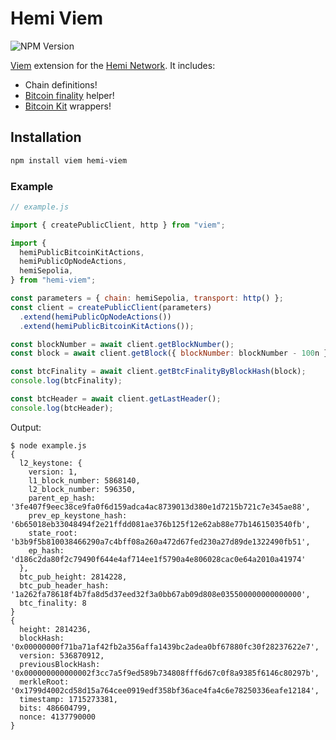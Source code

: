 # Hemi Viem

![NPM Version](https://img.shields.io/npm/v/hemi-viem)

[Viem](https://viem.sh/) extension for the [Hemi Network](https://hemi.xyz/).
It includes:

- Chain definitions!
- [Bitcoin finality](https://docs.hemi.xyz/foundational-topics/pop-consensus-and-bitcoin-finality) helper!
- [Bitcoin Kit](https://github.com/hemilabs/research/blob/main/research/Bitcoin-kit.md) wrappers!

## Installation

```sh
npm install viem hemi-viem
```

### Example

```js
// example.js

import { createPublicClient, http } from "viem";

import {
  hemiPublicBitcoinKitActions,
  hemiPublicOpNodeActions,
  hemiSepolia,
} from "hemi-viem";

const parameters = { chain: hemiSepolia, transport: http() };
const client = createPublicClient(parameters)
  .extend(hemiPublicOpNodeActions())
  .extend(hemiPublicBitcoinKitActions());

const blockNumber = await client.getBlockNumber();
const block = await client.getBlock({ blockNumber: blockNumber - 100n });

const btcFinality = await client.getBtcFinalityByBlockHash(block);
console.log(btcFinality);

const btcHeader = await client.getLastHeader();
console.log(btcHeader);
```

Output:

```console
$ node example.js
{
  l2_keystone: {
    version: 1,
    l1_block_number: 5868140,
    l2_block_number: 596350,
    parent_ep_hash: '3fe407f9eec38ce9fa0f6d159adca4ac8739013d380e1d7215b721c7e345ae88',
    prev_ep_keystone_hash: '6b65018eb33048494f2e21ffdd081ae376b125f12e62ab88e77b1461503540fb',
    state_root: 'b3b9f5b810038466290a7c4bff08a260a472d67fed230a27d89de1322490fb51',
    ep_hash: 'd186c2da80f2c79490f644e4af714ee1f5790a4e806028cac0e64a2010a41974'
  },
  btc_pub_height: 2814228,
  btc_pub_header_hash: '1a262fa78618f4b7fa8d5d37eed32f3a0bb67ab09d808e035500000000000000',
  btc_finality: 8
}
{
  height: 2814236,
  blockHash: '0x00000000f71ba71af42fb2a356affa1439bc2adea0bf67880fc30f28237622e7',
  version: 536870912,
  previousBlockHash: '0x000000000000002f3cc7a5f9ed589b734808fff6d67c0f8a9385f6146c80297b',
  merkleRoot: '0x1799d4002cd58d15a764cee0919edf358bf36ace4fa4c6e78250336eafe12184',
  timestamp: 1715273381,
  bits: 486604799,
  nonce: 4137790000
}
```
